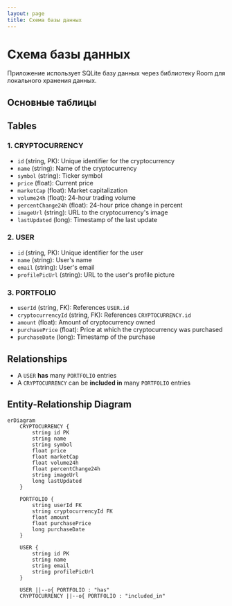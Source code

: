 ```yaml
---
layout: page
title: Схема базы данных
---
```


# Схема базы данных

Приложение использует SQLite базу данных через библиотеку Room для локального хранения данных.

## Основные таблицы

## Tables

### 1. CRYPTOCURRENCY
- `id` (string, PK): Unique identifier for the cryptocurrency
- `name` (string): Name of the cryptocurrency
- `symbol` (string): Ticker symbol
- `price` (float): Current price
- `marketCap` (float): Market capitalization
- `volume24h` (float): 24-hour trading volume
- `percentChange24h` (float): 24-hour price change in percent
- `imageUrl` (string): URL to the cryptocurrency's image
- `lastUpdated` (long): Timestamp of the last update

### 2. USER
- `id` (string, PK): Unique identifier for the user
- `name` (string): User's name
- `email` (string): User's email
- `profilePicUrl` (string): URL to the user's profile picture

### 3. PORTFOLIO
- `userId` (string, FK): References `USER.id`
- `cryptocurrencyId` (string, FK): References `CRYPTOCURRENCY.id`
- `amount` (float): Amount of cryptocurrency owned
- `purchasePrice` (float): Price at which the cryptocurrency was purchased
- `purchaseDate` (long): Timestamp of the purchase

## Relationships
- A `USER` **has** many `PORTFOLIO` entries
- A `CRYPTOCURRENCY` can be **included in** many `PORTFOLIO` entries

## Entity-Relationship Diagram

```mermaid
erDiagram
    CRYPTOCURRENCY {
        string id PK
        string name
        string symbol
        float price
        float marketCap
        float volume24h
        float percentChange24h
        string imageUrl
        long lastUpdated
    }
    
    PORTFOLIO {
        string userId FK
        string cryptocurrencyId FK
        float amount
        float purchasePrice
        long purchaseDate
    }
    
    USER {
        string id PK
        string name
        string email
        string profilePicUrl
    }
    
    USER ||--o{ PORTFOLIO : "has"
    CRYPTOCURRENCY ||--o{ PORTFOLIO : "included_in"
```
